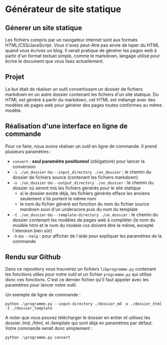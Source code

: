 # Générateur de site statique

## Génerer un site statique
Les fichiers compris par un navigateur internet sont aux formats HTML/CSS/JavaScript. Vous n'avez peut-être pas envie de taper du HTML quand vous écrivez un blog. Il serait pratique de générer les pages web à partir d'un format textuel simple, comme le markdown, langage utilisé pour écrire le document que vous lisez actuellement.

## Projet
Le but était de réaliser un outil convertissant un dossier de fichiers markdown en un autre dossier contenant les fichiers d'un site statique. Du HTML est généré à partir du markdown, cet HTML est mélangé avec des modèles de pages web pour générer des pages toutes conformes au même modèle.

## Réalisation d'une interface en ligne de commande
Pour ce faire, nous avons réaliser un outil en ligne de commande. Il prend plusieurs paramètres :
* `convert` : **seul paramètre positionnel** (obligatoire) pour lancer la conversion
* `-i ./un_dossier` ou `--input_directory ./un_dossier` : le chemin du dossier de fichiers source (contenant les fichiers markdown)
* `-o ./un_dossier` ou `--output_directory ./un_dossier` : le chemin du dossier où seront mis les fichiers générés pour le site statique
    * si le dossier existe déjà, les fichiers générés efface les anciens seulement s'ils portent le même nom
    * le nom du fichier généré est fonction du nom du fichier source mardown suivi d'un underscore puis du nom du template
* `-t ./un_dossier` ou `--template-directory ./un_dossier` : le chemin du dossier contenant les modèles de pages web à complèter (le nom du modèle html et le nom du modele css doivent être le même, excepté l'xtension bien sûr)
* `-h` ou `--help` : pour afficher de l'aide pour expliquer les paramètres de la commande

## Rendu sur Github
Dans ce repository vous trouverez un fichiers `libprogramme.py` contenant les fonctions utiles pour notre outil et un fichier `programme.py` qui utilise donc ces fonctions. C'est ce dernier fichier qu'il faut appeler avec les paramètres pour lancer notre outil.  
  
Un exemple de ligne de commande :  
  
`python .\programme.py --input-directory ./dossier_md -o ./dossier_html -t ./dossier_template`  
  
A noter que vous pouvez télécharger le dossier en entier et utilisez les dossier */md*, */html*, et */template* qui sont déjà en paramètres par défaut. Votre commande serait donc simplement :  
  
`python .\programme.py convert`